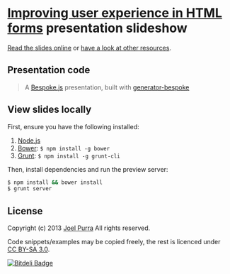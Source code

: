 # [Improving user experience in HTML forms](https://joelpurra.github.io/html-forms-presentation/) presentation slideshow

[Read the slides online](https://joelpurra.github.io/html-forms-presentation/) or [have a look at other resources](https://joelpurra.github.io/html-forms/).



## Presentation code

> A [Bespoke.js](https://markdalgleish.com/projects/bespoke.js) presentation, built with [generator-bespoke](https://github.com/markdalgleish/generator-bespoke)

## View slides locally

First, ensure you have the following installed:

1. [Node.js](https://nodejs.org)
2. [Bower](https://bower.io): `$ npm install -g bower`
3. [Grunt](https://gruntjs.com): `$ npm install -g grunt-cli`

Then, install dependencies and run the preview server:

```bash
$ npm install && bower install
$ grunt server
```



## License
Copyright (c) 2013 [Joel Purra](https://joelpurra.com/)
All rights reserved.

Code snippets/examples may be copied freely, the rest is licenced under [CC BY-SA 3.0](https://creativecommons.org/licenses/by-sa/3.0/).



[![Bitdeli Badge](https://d2weczhvl823v0.cloudfront.net/joelpurra/html-forms-presentation/trend.png)](https://bitdeli.com/free "Bitdeli Badge")
